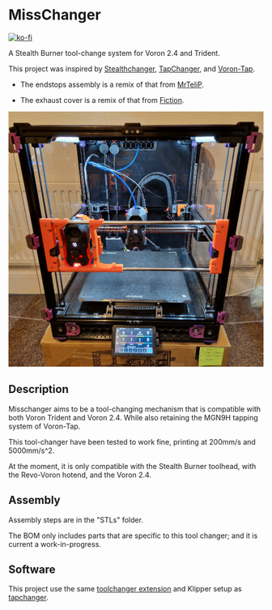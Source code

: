 # MissChanger

[![ko-fi](https://ko-fi.com/img/githubbutton_sm.svg)](https://ko-fi.com/a_vinny)

A Stealth Burner tool-change system for Voron 2.4 and Trident.

This project was inspired by [Stealthchanger](https://github.com/Stealthchanger/Toolchanger), [TapChanger](https://github.com/viesturz/tapchanger/), and [Voron-Tap](https://github.com/VoronDesign/Voron-Tap/).

- The endstops assembly is a remix of that from [MrTeliP](https://www.printables.com/model/325765-voron-24r2-pg7-cable-gland-and-endstop).

- The exhaust cover is a remix of that from [Fiction](https://github.com/VoronDesign/VoronUsers/tree/main/printer_mods/Fiction/Exhaust_cover).

![20240223_185152.jpg](./images/20240223_185152.jpg)

## Description

Misschanger aims to be a tool-changing mechanism that is compatible with both Voron Trident and Voron 2.4. While also retaining the MGN9H tapping system of Voron-Tap.

This tool-changer have been tested to work fine, printing at 200mm/s and 5000mm/s^2.

At the moment, it is only compatible with the Stealth Burner toolhead, with the Revo-Voron hotend, and the Voron 2.4.

## Assembly

Assembly steps are in the "STLs" folder.

The BOM only includes parts that are specific to this tool changer; and it is current a work-in-progress.

## Software

This project use the same [toolchanger extension](https://github.com/viesturz/klipper-toolchanger/) and Klipper setup as [tapchanger](https://github.com/viesturz/tapchanger/).
